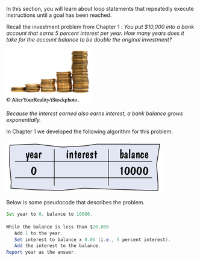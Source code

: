 In this section, you will learn about loop statements that repeatedly execute instructions until a goal has been reached.

Recall the investment problem from Chapter 1 : *You put $10,000 into a bank account that earns 5 percent interest per year. How many years does it take for the account balance to be double the original investment?*

![](.guides/img/bjol_04_un01_2.png)

*Because the interest earned also earns interest, a bank balance grows exponentially.*

In Chapter 1 we developed the following algorithm for this problem:

![](.guides/img/bjol_04_un02.png)

Below is some pseudocode that describes the problem.

```java
Set year to 0, balance to 10000.

While the balance is less than $20,000
   Add 1 to the year. 
   Set interest to balance x 0.05 (i.e., 5 percent interest).
   Add the interest to the balance.
Report year as the answer.
```






